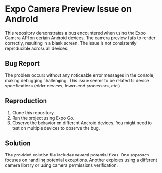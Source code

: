 # Expo Camera Preview Issue on Android

This repository demonstrates a bug encountered when using the Expo Camera API on certain Android devices. The camera preview fails to render correctly, resulting in a blank screen.  The issue is not consistently reproducible across all devices.

## Bug Report

The problem occurs without any noticeable error messages in the console, making debugging challenging. This issue seems to be related to device specifications (older devices, lower-end processors, etc.).

## Reproduction

1. Clone this repository.
2. Run the project using Expo Go.
3. Observe the behavior on different Android devices.  You might need to test on multiple devices to observe the bug.

## Solution

The provided solution file includes several potential fixes. One approach focuses on handling potential exceptions. Another explores using a different camera library or using camera permissions verification.